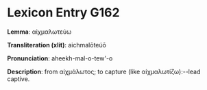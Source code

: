 # Lexicon Entry G162

**Lemma**: αἰχμαλωτεύω

**Transliteration (xlit)**: aichmalōteúō

**Pronunciation**: aheekh-mal-o-tew'-o

**Description**:
from αἰχμάλωτος; to capture (like αἰχμαλωτίζω):--lead captive.
